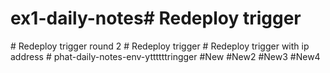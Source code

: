 # ex1-daily-notes#   R e d e p l o y   t r i g g e r  
 #   R e d e p l o y   t r i g g e r   r o u n d   2  
 #   R e d e p l o y   t r i g g e r  
 #   R e d e p l o y   t r i g g e r   w i t h   i p   a d d r e s s  
 # phat-daily-notes-env-yttttttringger
#New
#New2
#New3
#New4
